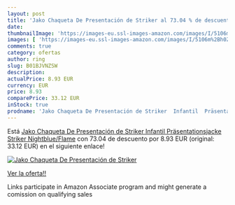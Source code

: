 ```yaml
---
layout: post
title: 'Jako Chaqueta De Presentación de Striker al 73.04 % de descuento'
date: 
thumbnailImage: 'https://images-eu.ssl-images-amazon.com/images/I/5106m%2Bh0ZJL._SL200_.jpg'
images: [ 'https://images-eu.ssl-images-amazon.com/images/I/5106m%2Bh0ZJL._SL200_.jpg' ]
comments: true
category: ofertas
author: ring
slug: B01BJVNZSW
description:
actualPrice: 8.93 EUR
currency: EUR
price: 8.93
comparePrice: 33.12 EUR
inStock: true
prodname: 'Jako Chaqueta De Presentación de Striker  Infantil  Präsentationsjacke Striker  Nightblue/Flame'
---
```


Está [Jako Chaqueta De Presentación de Striker  Infantil  Präsentationsjacke Striker  Nightblue/Flame](https://www.amazon.es/dp/B01BJVNZSW/?tag=tolees-21) con 73.04 de descuento por 8.93 EUR (original: 33.12 EUR) en el siguiente enlace!

[![Jako Chaqueta De Presentación de Striker](https://images-eu.ssl-images-amazon.com/images/I/5106m%2Bh0ZJL._SL200_.jpg)](https://www.amazon.es/dp/B01BJVNZSW/?tag=tolees-21)

[Ver la oferta!!](https://www.amazon.es/dp/B01BJVNZSW/?tag=tolees-21)

Links participate in Amazon Associate program and might generate a comission on qualifying sales


